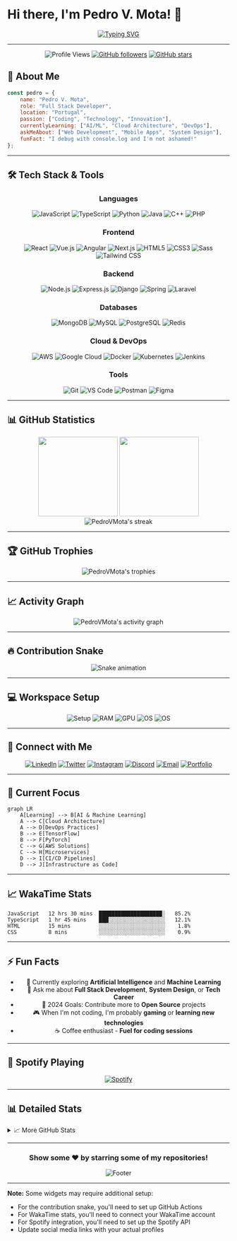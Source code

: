 # Hi there, I'm Pedro V. Mota! 👋

<div align="center">
  
[![Typing SVG](https://readme-typing-svg.herokuapp.com?font=Fira+Code&size=30&duration=3000&pause=1000&color=00F7FF&background=FFFFFF00&center=true&vCenter=true&width=600&height=100&lines=Full+Stack+Developer;Problem+Solver;Tech+Enthusiast;Always+Learning+New+Things)](https://git.io/typing-svg)

</div>

---

<div align="center">
  
![Profile Views](https://komarev.com/ghpvc/?username=PedroVMota&color=blueviolet&style=flat-square&label=Profile+Views)
[![GitHub followers](https://img.shields.io/github/followers/PedroVMota?label=Followers&style=social)](https://github.com/PedroVMota)
[![GitHub stars](https://img.shields.io/github/stars/PedroVMota?label=Stars&style=social)](https://github.com/PedroVMota)

</div>

## 🚀 About Me

```javascript
const pedro = {
    name: "Pedro V. Mota",
    role: "Full Stack Developer",
    location: "Portugal",
    passion: ["Coding", "Technology", "Innovation"],
    currentlyLearning: ["AI/ML", "Cloud Architecture", "DevOps"],
    askMeAbout: ["Web Development", "Mobile Apps", "System Design"],
    funFact: "I debug with console.log and I'm not ashamed!"
};
```

---

## 🛠️ Tech Stack & Tools

<div align="center">

### Languages
![JavaScript](https://img.shields.io/badge/JavaScript-F7DF1E?style=for-the-badge&logo=javascript&logoColor=black)
![TypeScript](https://img.shields.io/badge/TypeScript-007ACC?style=for-the-badge&logo=typescript&logoColor=white)
![Python](https://img.shields.io/badge/Python-3776AB?style=for-the-badge&logo=python&logoColor=white)
![Java](https://img.shields.io/badge/Java-ED8B00?style=for-the-badge&logo=java&logoColor=white)
![C++](https://img.shields.io/badge/C++-00599C?style=for-the-badge&logo=c%2B%2B&logoColor=white)
![PHP](https://img.shields.io/badge/PHP-777BB4?style=for-the-badge&logo=php&logoColor=white)

### Frontend
![React](https://img.shields.io/badge/React-20232A?style=for-the-badge&logo=react&logoColor=61DAFB)
![Vue.js](https://img.shields.io/badge/Vue.js-35495E?style=for-the-badge&logo=vuedotjs&logoColor=4FC08D)
![Angular](https://img.shields.io/badge/Angular-DD0031?style=for-the-badge&logo=angular&logoColor=white)
![Next.js](https://img.shields.io/badge/Next.js-000000?style=for-the-badge&logo=nextdotjs&logoColor=white)
![HTML5](https://img.shields.io/badge/HTML5-E34F26?style=for-the-badge&logo=html5&logoColor=white)
![CSS3](https://img.shields.io/badge/CSS3-1572B6?style=for-the-badge&logo=css3&logoColor=white)
![Sass](https://img.shields.io/badge/Sass-CC6699?style=for-the-badge&logo=sass&logoColor=white)
![Tailwind CSS](https://img.shields.io/badge/Tailwind_CSS-38B2AC?style=for-the-badge&logo=tailwind-css&logoColor=white)

### Backend
![Node.js](https://img.shields.io/badge/Node.js-43853D?style=for-the-badge&logo=node.js&logoColor=white)
![Express.js](https://img.shields.io/badge/Express.js-404D59?style=for-the-badge&logo=express&logoColor=white)
![Django](https://img.shields.io/badge/Django-092E20?style=for-the-badge&logo=django&logoColor=white)
![Spring](https://img.shields.io/badge/Spring-6DB33F?style=for-the-badge&logo=spring&logoColor=white)
![Laravel](https://img.shields.io/badge/Laravel-FF2D20?style=for-the-badge&logo=laravel&logoColor=white)

### Databases
![MongoDB](https://img.shields.io/badge/MongoDB-4EA94B?style=for-the-badge&logo=mongodb&logoColor=white)
![MySQL](https://img.shields.io/badge/MySQL-00000F?style=for-the-badge&logo=mysql&logoColor=white)
![PostgreSQL](https://img.shields.io/badge/PostgreSQL-316192?style=for-the-badge&logo=postgresql&logoColor=white)
![Redis](https://img.shields.io/badge/Redis-DC382D?style=for-the-badge&logo=redis&logoColor=white)

### Cloud & DevOps
![AWS](https://img.shields.io/badge/AWS-232F3E?style=for-the-badge&logo=amazon-aws&logoColor=white)
![Google Cloud](https://img.shields.io/badge/Google_Cloud-4285F4?style=for-the-badge&logo=google-cloud&logoColor=white)
![Docker](https://img.shields.io/badge/Docker-2496ED?style=for-the-badge&logo=docker&logoColor=white)
![Kubernetes](https://img.shields.io/badge/Kubernetes-326CE5?style=for-the-badge&logo=kubernetes&logoColor=white)
![Jenkins](https://img.shields.io/badge/Jenkins-D24939?style=for-the-badge&logo=jenkins&logoColor=white)

### Tools
![Git](https://img.shields.io/badge/Git-F05032?style=for-the-badge&logo=git&logoColor=white)
![VS Code](https://img.shields.io/badge/VS_Code-007ACC?style=for-the-badge&logo=visual-studio-code&logoColor=white)
![Postman](https://img.shields.io/badge/Postman-FF6C37?style=for-the-badge&logo=postman&logoColor=white)
![Figma](https://img.shields.io/badge/Figma-F24E1E?style=for-the-badge&logo=figma&logoColor=white)

</div>

---

## 📊 GitHub Statistics

<div align="center">
  <img height="180em" src="https://github-readme-stats.vercel.app/api?username=PedroVMota&show_icons=true&theme=tokyonight&include_all_commits=true&count_private=true&hide_border=true"/>
  <img height="180em" src="https://github-readme-stats.vercel.app/api/top-langs/?username=PedroVMota&layout=compact&langs_count=8&theme=tokyonight&hide_border=true"/>
</div>

<div align="center">
  <img src="https://github-readme-streak-stats.herokuapp.com/?user=PedroVMota&theme=tokyonight&hide_border=true" alt="PedroVMota's streak"/>
</div>

---

## 🏆 GitHub Trophies

<div align="center">
  <img src="https://github-profile-trophy.vercel.app/?username=PedroVMota&theme=tokyonight&no-frame=true&row=1&column=7" alt="PedroVMota's trophies"/>
</div>

---

## 📈 Activity Graph

<div align="center">
  <img src="https://github-readme-activity-graph.vercel.app/graph?username=PedroVMota&theme=tokyo-night&hide_border=true&area=true" alt="PedroVMota's activity graph"/>
</div>

---

## 🔥 Contribution Snake

<div align="center">
  <img src="https://raw.githubusercontent.com/PedroVMota/PedroVMota/output/github-contribution-grid-snake-dark.svg" alt="Snake animation"/>
</div>

---

## 💻 Workspace Setup

<div align="center">

![Setup](https://img.shields.io/badge/Intel-Core_i7_11th-0071C5?style=for-the-badge&logo=intel&logoColor=white)
![RAM](https://img.shields.io/badge/RAM-32GB-FF0000?style=for-the-badge&logoColor=white)
![GPU](https://img.shields.io/badge/NVIDIA-RTX_3070-76B900?style=for-the-badge&logo=nvidia&logoColor=white)
![OS](https://img.shields.io/badge/Windows-11-0078D6?style=for-the-badge&logo=windows&logoColor=white)
![OS](https://img.shields.io/badge/Ubuntu-E95420?style=for-the-badge&logo=ubuntu&logoColor=white)

</div>

---

## 📱 Connect with Me

<div align="center">

[![LinkedIn](https://img.shields.io/badge/LinkedIn-0077B5?style=for-the-badge&logo=linkedin&logoColor=white)](https://linkedin.com/in/pedrovmota)
[![Twitter](https://img.shields.io/badge/Twitter-1DA1F2?style=for-the-badge&logo=twitter&logoColor=white)](https://twitter.com/pedrovmota)
[![Instagram](https://img.shields.io/badge/Instagram-E4405F?style=for-the-badge&logo=instagram&logoColor=white)](https://instagram.com/pedrovmota)
[![Discord](https://img.shields.io/badge/Discord-7289DA?style=for-the-badge&logo=discord&logoColor=white)](https://discord.gg/your-discord)
[![Email](https://img.shields.io/badge/Email-D14836?style=for-the-badge&logo=gmail&logoColor=white)](mailto:pedro@example.com)
[![Portfolio](https://img.shields.io/badge/Portfolio-FF5722?style=for-the-badge&logo=google-chrome&logoColor=white)](https://pedrovmota.dev)

</div>

---

## 🎯 Current Focus

```mermaid
graph LR
    A[Learning] --> B[AI & Machine Learning]
    A --> C[Cloud Architecture]
    A --> D[DevOps Practices]
    B --> E[TensorFlow]
    B --> F[PyTorch]
    C --> G[AWS Solutions]
    C --> H[Microservices]
    D --> I[CI/CD Pipelines]
    D --> J[Infrastructure as Code]
```

---

## 📈 WakaTime Stats

<!--START_SECTION:waka-->
```text
JavaScript   12 hrs 30 mins  ████████████████████░   85.2%
TypeScript   1 hr 45 mins    ███░░░░░░░░░░░░░░░░░░   12.1%
HTML         15 mins         ░░░░░░░░░░░░░░░░░░░░░    1.8%
CSS          8 mins          ░░░░░░░░░░░░░░░░░░░░░    0.9%
```
<!--END_SECTION:waka-->

---

## ⚡ Fun Facts

<div align="center">

- 🌱 Currently exploring **Artificial Intelligence** and **Machine Learning**
- 💬 Ask me about **Full Stack Development**, **System Design**, or **Tech Career**
- 🎯 2024 Goals: Contribute more to **Open Source** projects
- 🎮 When I'm not coding, I'm probably **gaming** or **learning new technologies**
- ☕ Coffee enthusiast - **Fuel for coding sessions**

</div>

---

## 🎵 Spotify Playing

<div align="center">
  
[![Spotify](https://novatorem.vercel.app/api/spotify)](https://open.spotify.com/user/your-spotify-username)

</div>

---

## 📊 Detailed Stats

<details>
<summary>📈 More GitHub Stats</summary>
<br>

<div align="center">
  
[![PedroVMota's github stats](https://github-readme-stats.vercel.app/api?username=PedroVMota&show_icons=true&theme=radical&count_private=true)](https://github.com/PedroVMota)

[![Top Languages](https://github-readme-stats.vercel.app/api/top-langs/?username=PedroVMota&layout=compact&theme=radical)](https://github.com/PedroVMota)

[![GitHub Streak](https://github-readme-streak-stats.herokuapp.com/?user=PedroVMota&theme=radical)](https://github.com/PedroVMota)

</div>

</details>

---

<div align="center">

### Show some ❤️ by starring some of my repositories!

![Footer](https://capsule-render.vercel.app/api?type=waving&color=gradient&height=100&section=footer)

</div>

---

**Note:** Some widgets may require additional setup:
- For the contribution snake, you'll need to set up GitHub Actions
- For WakaTime stats, you'll need to connect your WakaTime account
- For Spotify integration, you'll need to set up the Spotify API
- Update social media links with your actual profiles

